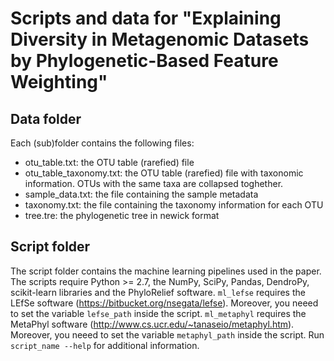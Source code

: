 Scripts and data for "Explaining Diversity in Metagenomic Datasets by Phylogenetic-Based Feature Weighting"
===========================================================================================================

Data folder
-----------
Each (sub)folder contains the following files:
 * otu_table.txt: the OTU table (rarefied) file
 * otu_table_taxonomy.txt: the OTU table (rarefied) file with taxonomic information.
   OTUs with the same taxa are collapsed toghether. 	
 * sample_data.txt: the file containing the sample metadata
 * taxonomy.txt: the file containing the taxonomy information for each OTU
 * tree.tre: the phylogenetic tree in newick format

Script folder
-------------

The script folder contains the machine learning pipelines used in the paper.
The scripts require Python >= 2.7, the NumPy, SciPy, Pandas, DendroPy, 
scikit-learn libraries and the PhyloRelief software. `ml_lefse` requires the 
LEfSe software (https://bitbucket.org/nsegata/lefse). Moreover, you neeed to 
set the variable `lefse_path` inside the script. `ml_metaphyl` requires the 
MetaPhyl software (http://www.cs.ucr.edu/~tanaseio/metaphyl.htm). Moreover, 
you neeed to set the variable `metaphyl_path` inside the script.
Run `script_name --help` for additional information.
